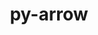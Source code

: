 ---
title: "py-arrow"
layout: cache
categories: [package, develop-2023-10-29]
meta: {"versions": ["1.2.3"], "compilers": ["apple-clang@=15.0.0", "gcc@=11.1.0", "gcc@=11.4.0", "gcc@=9.4.0"], "oss": ["ubuntu20.04", "ventura"], "platforms": ["darwin", "linux"], "targets": ["aarch64", "neoverse_v1", "ppc64le", "x86_64_v3"], "stacks": ["data-vis-sdk", "e4s", "e4s-neoverse_v1", "e4s-power", "ml-darwin-aarch64-mps", "root"], "num_specs": 5, "num_specs_by_stack": {"ml-darwin-aarch64-mps": 1, "root": 5, "e4s-neoverse_v1": 1, "e4s-power": 1, "data-vis-sdk": 1, "e4s": 1}}
spec_details: [{"hash": "4r4vopnmglidxctv4ugijmvnrlgpcsdt", "compiler": "apple-clang@=15.0.0", "versions": ["1.2.3"], "os": "ventura", "platform": "darwin", "target": "aarch64", "variants": ["build_system=python_pip"], "stacks": ["ml-darwin-aarch64-mps", "root"], "size": "-", "tarball": "https://binaries.spack.io/releases/develop-2023-10-29/build_cache/darwin-ventura-aarch64/apple-clang-15.0.0/py-arrow-1.2.3/darwin-ventura-aarch64-apple-clang-15.0.0-py-arrow-1.2.3-4r4vopnmglidxctv4ugijmvnrlgpcsdt.spack"}, {"hash": "q6agsvrwrbxevosddkynup6heoqqn43p", "compiler": "gcc@=11.4.0", "versions": ["1.2.3"], "os": "ubuntu20.04", "platform": "linux", "target": "neoverse_v1", "variants": ["build_system=python_pip"], "stacks": ["root", "e4s-neoverse_v1"], "size": "-", "tarball": "https://binaries.spack.io/releases/develop-2023-10-29/build_cache/linux-ubuntu20.04-neoverse_v1/gcc-11.4.0/py-arrow-1.2.3/linux-ubuntu20.04-neoverse_v1-gcc-11.4.0-py-arrow-1.2.3-q6agsvrwrbxevosddkynup6heoqqn43p.spack"}, {"hash": "xcfumqfo2r4mnyysphjlydhvq2eo2hty", "compiler": "gcc@=9.4.0", "versions": ["1.2.3"], "os": "ubuntu20.04", "platform": "linux", "target": "ppc64le", "variants": ["build_system=python_pip"], "stacks": ["e4s-power", "root"], "size": "-", "tarball": "https://binaries.spack.io/releases/develop-2023-10-29/build_cache/linux-ubuntu20.04-ppc64le/gcc-9.4.0/py-arrow-1.2.3/linux-ubuntu20.04-ppc64le-gcc-9.4.0-py-arrow-1.2.3-xcfumqfo2r4mnyysphjlydhvq2eo2hty.spack"}, {"hash": "kqnilcueq2rsbpu6issgpnlxadpbaotu", "compiler": "gcc@=11.1.0", "versions": ["1.2.3"], "os": "ubuntu20.04", "platform": "linux", "target": "x86_64_v3", "variants": ["build_system=python_pip"], "stacks": ["data-vis-sdk", "root"], "size": "-", "tarball": "https://binaries.spack.io/releases/develop-2023-10-29/build_cache/linux-ubuntu20.04-x86_64_v3/gcc-11.1.0/py-arrow-1.2.3/linux-ubuntu20.04-x86_64_v3-gcc-11.1.0-py-arrow-1.2.3-kqnilcueq2rsbpu6issgpnlxadpbaotu.spack"}, {"hash": "dmxochf6nljowecsubfjheijafqx5mns", "compiler": "gcc@=11.4.0", "versions": ["1.2.3"], "os": "ubuntu20.04", "platform": "linux", "target": "x86_64_v3", "variants": ["build_system=python_pip"], "stacks": ["e4s", "root"], "size": "-", "tarball": "https://binaries.spack.io/releases/develop-2023-10-29/build_cache/linux-ubuntu20.04-x86_64_v3/gcc-11.4.0/py-arrow-1.2.3/linux-ubuntu20.04-x86_64_v3-gcc-11.4.0-py-arrow-1.2.3-dmxochf6nljowecsubfjheijafqx5mns.spack"}]
---